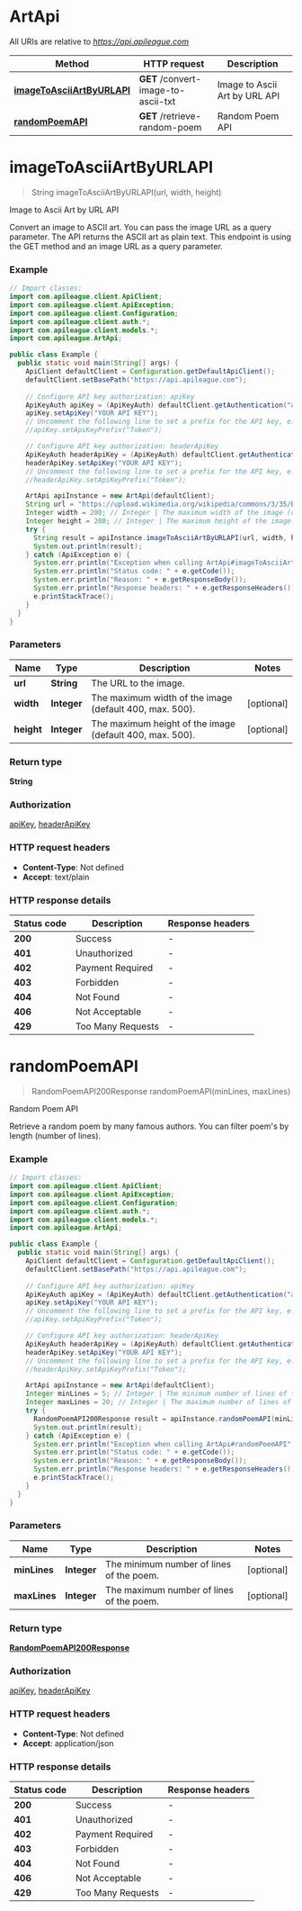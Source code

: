 # ArtApi

All URIs are relative to *https://api.apileague.com*

| Method | HTTP request | Description |
|------------- | ------------- | -------------|
| [**imageToAsciiArtByURLAPI**](ArtApi.md#imageToAsciiArtByURLAPI) | **GET** /convert-image-to-ascii-txt | Image to Ascii Art by URL API |
| [**randomPoemAPI**](ArtApi.md#randomPoemAPI) | **GET** /retrieve-random-poem | Random Poem API |


<a id="imageToAsciiArtByURLAPI"></a>
# **imageToAsciiArtByURLAPI**
> String imageToAsciiArtByURLAPI(url, width, height)

Image to Ascii Art by URL API

Convert an image to ASCII art. You can pass the image URL as a query parameter. The API returns the ASCII art as plain text. This endpoint is using the GET method and an image URL as a query parameter.

### Example
```java
// Import classes:
import com.apileague.client.ApiClient;
import com.apileague.client.ApiException;
import com.apileague.client.Configuration;
import com.apileague.client.auth.*;
import com.apileague.client.models.*;
import com.apileague.ArtApi;

public class Example {
  public static void main(String[] args) {
    ApiClient defaultClient = Configuration.getDefaultApiClient();
    defaultClient.setBasePath("https://api.apileague.com");
    
    // Configure API key authorization: apiKey
    ApiKeyAuth apiKey = (ApiKeyAuth) defaultClient.getAuthentication("apiKey");
    apiKey.setApiKey("YOUR API KEY");
    // Uncomment the following line to set a prefix for the API key, e.g. "Token" (defaults to null)
    //apiKey.setApiKeyPrefix("Token");

    // Configure API key authorization: headerApiKey
    ApiKeyAuth headerApiKey = (ApiKeyAuth) defaultClient.getAuthentication("headerApiKey");
    headerApiKey.setApiKey("YOUR API KEY");
    // Uncomment the following line to set a prefix for the API key, e.g. "Token" (defaults to null)
    //headerApiKey.setApiKeyPrefix("Token");

    ArtApi apiInstance = new ArtApi(defaultClient);
    String url = "https://upload.wikimedia.org/wikipedia/commons/3/35/Basic_human_drawing.png"; // String | The URL to the image.
    Integer width = 200; // Integer | The maximum width of the image (default 400, max. 500).
    Integer height = 200; // Integer | The maximum height of the image (default 400, max. 500).
    try {
      String result = apiInstance.imageToAsciiArtByURLAPI(url, width, height);
      System.out.println(result);
    } catch (ApiException e) {
      System.err.println("Exception when calling ArtApi#imageToAsciiArtByURLAPI");
      System.err.println("Status code: " + e.getCode());
      System.err.println("Reason: " + e.getResponseBody());
      System.err.println("Response headers: " + e.getResponseHeaders());
      e.printStackTrace();
    }
  }
}
```

### Parameters

| Name | Type | Description  | Notes |
|------------- | ------------- | ------------- | -------------|
| **url** | **String**| The URL to the image. | |
| **width** | **Integer**| The maximum width of the image (default 400, max. 500). | [optional] |
| **height** | **Integer**| The maximum height of the image (default 400, max. 500). | [optional] |

### Return type

**String**

### Authorization

[apiKey](../README.md#apiKey), [headerApiKey](../README.md#headerApiKey)

### HTTP request headers

 - **Content-Type**: Not defined
 - **Accept**: text/plain

### HTTP response details
| Status code | Description | Response headers |
|-------------|-------------|------------------|
| **200** | Success |  -  |
| **401** | Unauthorized |  -  |
| **402** | Payment Required |  -  |
| **403** | Forbidden |  -  |
| **404** | Not Found |  -  |
| **406** | Not Acceptable |  -  |
| **429** | Too Many Requests |  -  |

<a id="randomPoemAPI"></a>
# **randomPoemAPI**
> RandomPoemAPI200Response randomPoemAPI(minLines, maxLines)

Random Poem API

Retrieve a random poem by many famous authors. You can filter poem&#39;s by length (number of lines).

### Example
```java
// Import classes:
import com.apileague.client.ApiClient;
import com.apileague.client.ApiException;
import com.apileague.client.Configuration;
import com.apileague.client.auth.*;
import com.apileague.client.models.*;
import com.apileague.ArtApi;

public class Example {
  public static void main(String[] args) {
    ApiClient defaultClient = Configuration.getDefaultApiClient();
    defaultClient.setBasePath("https://api.apileague.com");
    
    // Configure API key authorization: apiKey
    ApiKeyAuth apiKey = (ApiKeyAuth) defaultClient.getAuthentication("apiKey");
    apiKey.setApiKey("YOUR API KEY");
    // Uncomment the following line to set a prefix for the API key, e.g. "Token" (defaults to null)
    //apiKey.setApiKeyPrefix("Token");

    // Configure API key authorization: headerApiKey
    ApiKeyAuth headerApiKey = (ApiKeyAuth) defaultClient.getAuthentication("headerApiKey");
    headerApiKey.setApiKey("YOUR API KEY");
    // Uncomment the following line to set a prefix for the API key, e.g. "Token" (defaults to null)
    //headerApiKey.setApiKeyPrefix("Token");

    ArtApi apiInstance = new ArtApi(defaultClient);
    Integer minLines = 5; // Integer | The minimum number of lines of the poem.
    Integer maxLines = 20; // Integer | The maximum number of lines of the poem.
    try {
      RandomPoemAPI200Response result = apiInstance.randomPoemAPI(minLines, maxLines);
      System.out.println(result);
    } catch (ApiException e) {
      System.err.println("Exception when calling ArtApi#randomPoemAPI");
      System.err.println("Status code: " + e.getCode());
      System.err.println("Reason: " + e.getResponseBody());
      System.err.println("Response headers: " + e.getResponseHeaders());
      e.printStackTrace();
    }
  }
}
```

### Parameters

| Name | Type | Description  | Notes |
|------------- | ------------- | ------------- | -------------|
| **minLines** | **Integer**| The minimum number of lines of the poem. | [optional] |
| **maxLines** | **Integer**| The maximum number of lines of the poem. | [optional] |

### Return type

[**RandomPoemAPI200Response**](RandomPoemAPI200Response.md)

### Authorization

[apiKey](../README.md#apiKey), [headerApiKey](../README.md#headerApiKey)

### HTTP request headers

 - **Content-Type**: Not defined
 - **Accept**: application/json

### HTTP response details
| Status code | Description | Response headers |
|-------------|-------------|------------------|
| **200** | Success |  -  |
| **401** | Unauthorized |  -  |
| **402** | Payment Required |  -  |
| **403** | Forbidden |  -  |
| **404** | Not Found |  -  |
| **406** | Not Acceptable |  -  |
| **429** | Too Many Requests |  -  |

